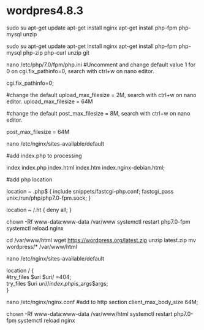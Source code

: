 # wordpres4.8.3

sudo su
apt-get update
apt-get install nginx
apt-get install php-fpm php-mysql unzip

sudo su
apt-get update
apt-get install nginx
apt-get install php-fpm php-mysql php-zip php-curl unzip git

nano /etc/php/7.0/fpm/php.ini
#Uncomment and change default value 1 for 0 on cgi.fix_pathinfo=0, search with ctrl+w on nano editor.

cgi.fix_pathinfo=0;

#change the default upload_max_filesize = 2M, search with ctrl+w on nano editor. 
upload_max_filesize = 64M 

#change the default post_max_filesize = 8M, search with ctrl+w on nano editor. 

post_max_filesize = 64M

nano /etc/nginx/sites-available/default

#add index.php to processing

index index.php index.html index.htm index.nginx-debian.html;

#add php location

location ~ \.php$ {
    include snippets/fastcgi-php.conf;
    fastcgi_pass unix:/run/php/php7.0-fpm.sock;
}

location ~ /\.ht {
    deny all;
}

chown -Rf www-data:www-data /var/www
 systemctl restart php7.0-fpm
 systemctl reload nginx

cd /var/www/html
wget https://wordpress.org/latest.zip
unzip latest.zip
mv wordpress/* /var/www/html

nano /etc/nginx/sites-available/default

location / {  
#try_files $uri $uri/ =404;  
try_files $uri $uri/ /index.php$is_args$args;  
}

nano /etc/nginx/nginx.conf
#add to http section
client_max_body_size 64M;


chown -Rf www-data:www-data /var/www/html
systemctl restart php7.0-fpm
systemctl reload nginx
